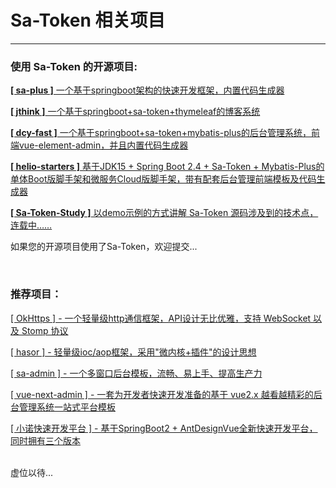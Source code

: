 # Sa-Token 相关项目 

--- 

### 使用 Sa-Token 的开源项目:

[**[ sa-plus ]** 一个基于springboot架构的快速开发框架，内置代码生成器](https://gitee.com/click33/sa-plus)

[**[ jthink ]** 一个基于springboot+sa-token+thymeleaf的博客系统](https://gitee.com/wtsoftware/jthink)

[**[ dcy-fast ]** 一个基于springboot+sa-token+mybatis-plus的后台管理系统，前端vue-element-admin，并且内置代码生成器](https://gitee.com/dcy421/dcy-fast)

[**[ helio-starters ]** 基于JDK15 + Spring Boot 2.4 + Sa-Token + Mybatis-Plus的单体Boot版脚手架和微服务Cloud版脚手架，带有配套后台管理前端模板及代码生成器](https://gitee.com/uncarbon97/helio-starters)

[**[ Sa-Token-Study ]** 以demo示例的方式讲解 Sa-Token 源码涉及到的技术点，连载中……](https://gitee.com/click33/sa-token-study)

如果您的开源项目使用了Sa-Token，欢迎提交... 

<br>


### 推荐项目：

[[ OkHttps ] - 一个轻量级http通信框架，API设计无比优雅，支持 WebSocket 以及 Stomp 协议](https://gitee.com/ejlchina-zhxu/okhttps) 

[[ hasor ] - 轻量级ioc/aop框架，采用"微内核+插件"的设计思想](https://gitee.com/zycgit/hasor) 

[[ sa-admin ] - 一个多窗口后台模板，流畅、易上手、提高生产力](https://gitee.com/ejlchina-zhxu/okhttps) 

[[ vue-next-admin ] - 一套为开发者快速开发准备的基于 vue2.x 越看越精彩的后台管理系统一站式平台模板](https://gitee.com/lyt-top/vue-next-admin) 

[[ 小诺快速开发平台 ] - 基于SpringBoot2 + AntDesignVue全新快速开发平台，同时拥有三个版本](https://xiaonuo.vip/index#pricing)

<br>
虚位以待... 

